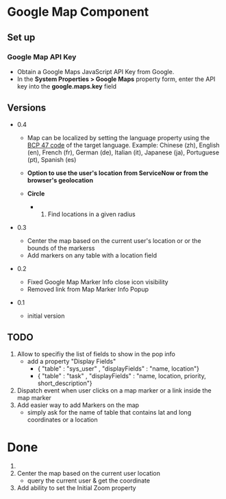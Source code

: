 # Google Map Component

## Set up

### Google Map API Key
- Obtain a Google Maps JavaScript API Key from Google.
- In the **System Properties > Google Maps** property form, enter the API key into the **google.maps.key** field

## Versions

- 0.4
    - Map can be localized by setting the language property using the [BCP 47 code](https://www.iana.org/assignments/language-subtag-registry/language-subtag-registry) of the target language. Example: Chinese (zh), English (en), French (fr), German (de),  Italian (it), Japanese (ja), Portuguese (pt), Spanish (es)

    - **Option to use the user's location from ServiceNow or from the browser's geolocation**

    - **Circle**
        - 1. Find locations in a given radius


- 0.3
    - Center the map based on the current user's location or or the bounds of the markerss
    - Add markers on any table with a location field
- 0.2
    - Fixed Google Map Marker Info close icon visibility
    - Removed link from Map Marker Info Popup
- 0.1
    - initial version

## TODO

1. Allow to specifiy the list of fields to show in the pop info
    -  add a property "Display Fields"
        -  { "table" : "sys_user" , "displayFields" : "name, location"}
        -  { "table" : "task"     , "displayFields" : "name, location, priority, short_description"}
2. Dispatch event when user clicks on a map marker or a link inside the map marker
3. Add easier way to add Markers on the map
    - simply ask for the name of table that contains lat and long coordinates or a location


# Done
1. 
3. Center the map based on the current user location
    - query the current user & get the coordinate
4. Add ability to set the Initial Zoom property
